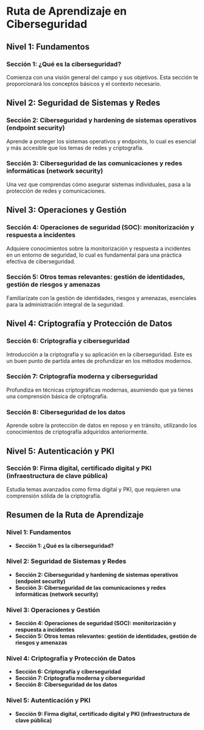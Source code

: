 # Ruta de Aprendizaje en Ciberseguridad

## Nivel 1: Fundamentos

### Sección 1: ¿Qué es la ciberseguridad?
Comienza con una visión general del campo y sus objetivos. Esta sección te proporcionará los conceptos básicos y el contexto necesario.

## Nivel 2: Seguridad de Sistemas y Redes

### Sección 2: Ciberseguridad y hardening de sistemas operativos (endpoint security)
Aprende a proteger los sistemas operativos y endpoints, lo cual es esencial y más accesible que los temas de redes y criptografía.

### Sección 3: Ciberseguridad de las comunicaciones y redes informáticas (network security)
Una vez que comprendas cómo asegurar sistemas individuales, pasa a la protección de redes y comunicaciones.

## Nivel 3: Operaciones y Gestión

### Sección 4: Operaciones de seguridad (SOC): monitorización y respuesta a incidentes
Adquiere conocimientos sobre la monitorización y respuesta a incidentes en un entorno de seguridad, lo cual es fundamental para una práctica efectiva de ciberseguridad.

### Sección 5: Otros temas relevantes: gestión de identidades, gestión de riesgos y amenazas
Familiarízate con la gestión de identidades, riesgos y amenazas, esenciales para la administración integral de la seguridad.

## Nivel 4: Criptografía y Protección de Datos

### Sección 6: Criptografía y ciberseguridad
Introducción a la criptografía y su aplicación en la ciberseguridad. Este es un buen punto de partida antes de profundizar en los métodos modernos.

### Sección 7: Criptografía moderna y ciberseguridad
Profundiza en técnicas criptográficas modernas, asumiendo que ya tienes una comprensión básica de criptografía.

### Sección 8: Ciberseguridad de los datos
Aprende sobre la protección de datos en reposo y en tránsito, utilizando los conocimientos de criptografía adquiridos anteriormente.

## Nivel 5: Autenticación y PKI

### Sección 9: Firma digital, certificado digital y PKI (infraestructura de clave pública)
Estudia temas avanzados como firma digital y PKI, que requieren una comprensión sólida de la criptografía.

## Resumen de la Ruta de Aprendizaje

### Nivel 1: Fundamentos
- **Sección 1: ¿Qué es la ciberseguridad?**

### Nivel 2: Seguridad de Sistemas y Redes
- **Sección 2: Ciberseguridad y hardening de sistemas operativos (endpoint security)**
- **Sección 3: Ciberseguridad de las comunicaciones y redes informáticas (network security)**

### Nivel 3: Operaciones y Gestión
- **Sección 4: Operaciones de seguridad (SOC): monitorización y respuesta a incidentes**
- **Sección 5: Otros temas relevantes: gestión de identidades, gestión de riesgos y amenazas**

### Nivel 4: Criptografía y Protección de Datos
- **Sección 6: Criptografía y ciberseguridad**
- **Sección 7: Criptografía moderna y ciberseguridad**
- **Sección 8: Ciberseguridad de los datos**

### Nivel 5: Autenticación y PKI
- **Sección 9: Firma digital, certificado digital y PKI (infraestructura de clave pública)**
